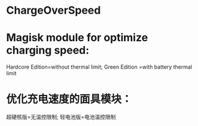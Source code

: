 # ChargeOverSpeed
# Magisk module for optimize charging speed: 
   Hardcore Edition=without thermal limit; Green Edition   =with battery thermal limit
# 优化充电速度的面具模块：
  超硬核版=无温控限制; 轻电池版=电池温控限制
